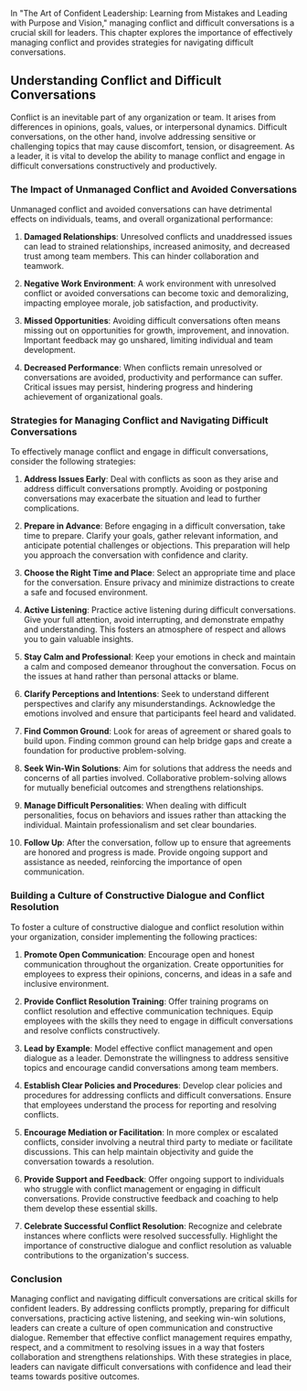 
In "The Art of Confident Leadership: Learning from Mistakes and Leading with Purpose and Vision," managing conflict and difficult conversations is a crucial skill for leaders. This chapter explores the importance of effectively managing conflict and provides strategies for navigating difficult conversations.

**Understanding Conflict and Difficult Conversations**
------------------------------------------------------

Conflict is an inevitable part of any organization or team. It arises from differences in opinions, goals, values, or interpersonal dynamics. Difficult conversations, on the other hand, involve addressing sensitive or challenging topics that may cause discomfort, tension, or disagreement. As a leader, it is vital to develop the ability to manage conflict and engage in difficult conversations constructively and productively.

### **The Impact of Unmanaged Conflict and Avoided Conversations**

Unmanaged conflict and avoided conversations can have detrimental effects on individuals, teams, and overall organizational performance:

1. **Damaged Relationships**: Unresolved conflicts and unaddressed issues can lead to strained relationships, increased animosity, and decreased trust among team members. This can hinder collaboration and teamwork.

2. **Negative Work Environment**: A work environment with unresolved conflict or avoided conversations can become toxic and demoralizing, impacting employee morale, job satisfaction, and productivity.

3. **Missed Opportunities**: Avoiding difficult conversations often means missing out on opportunities for growth, improvement, and innovation. Important feedback may go unshared, limiting individual and team development.

4. **Decreased Performance**: When conflicts remain unresolved or conversations are avoided, productivity and performance can suffer. Critical issues may persist, hindering progress and hindering achievement of organizational goals.

### **Strategies for Managing Conflict and Navigating Difficult Conversations**

To effectively manage conflict and engage in difficult conversations, consider the following strategies:

1. **Address Issues Early**: Deal with conflicts as soon as they arise and address difficult conversations promptly. Avoiding or postponing conversations may exacerbate the situation and lead to further complications.

2. **Prepare in Advance**: Before engaging in a difficult conversation, take time to prepare. Clarify your goals, gather relevant information, and anticipate potential challenges or objections. This preparation will help you approach the conversation with confidence and clarity.

3. **Choose the Right Time and Place**: Select an appropriate time and place for the conversation. Ensure privacy and minimize distractions to create a safe and focused environment.

4. **Active Listening**: Practice active listening during difficult conversations. Give your full attention, avoid interrupting, and demonstrate empathy and understanding. This fosters an atmosphere of respect and allows you to gain valuable insights.

5. **Stay Calm and Professional**: Keep your emotions in check and maintain a calm and composed demeanor throughout the conversation. Focus on the issues at hand rather than personal attacks or blame.

6. **Clarify Perceptions and Intentions**: Seek to understand different perspectives and clarify any misunderstandings. Acknowledge the emotions involved and ensure that participants feel heard and validated.

7. **Find Common Ground**: Look for areas of agreement or shared goals to build upon. Finding common ground can help bridge gaps and create a foundation for productive problem-solving.

8. **Seek Win-Win Solutions**: Aim for solutions that address the needs and concerns of all parties involved. Collaborative problem-solving allows for mutually beneficial outcomes and strengthens relationships.

9. **Manage Difficult Personalities**: When dealing with difficult personalities, focus on behaviors and issues rather than attacking the individual. Maintain professionalism and set clear boundaries.

10. **Follow Up**: After the conversation, follow up to ensure that agreements are honored and progress is made. Provide ongoing support and assistance as needed, reinforcing the importance of open communication.

### **Building a Culture of Constructive Dialogue and Conflict Resolution**

To foster a culture of constructive dialogue and conflict resolution within your organization, consider implementing the following practices:

1. **Promote Open Communication**: Encourage open and honest communication throughout the organization. Create opportunities for employees to express their opinions, concerns, and ideas in a safe and inclusive environment.

2. **Provide Conflict Resolution Training**: Offer training programs on conflict resolution and effective communication techniques. Equip employees with the skills they need to engage in difficult conversations and resolve conflicts constructively.

3. **Lead by Example**: Model effective conflict management and open dialogue as a leader. Demonstrate the willingness to address sensitive topics and encourage candid conversations among team members.

4. **Establish Clear Policies and Procedures**: Develop clear policies and procedures for addressing conflicts and difficult conversations. Ensure that employees understand the process for reporting and resolving conflicts.

5. **Encourage Mediation or Facilitation**: In more complex or escalated conflicts, consider involving a neutral third party to mediate or facilitate discussions. This can help maintain objectivity and guide the conversation towards a resolution.

6. **Provide Support and Feedback**: Offer ongoing support to individuals who struggle with conflict management or engaging in difficult conversations. Provide constructive feedback and coaching to help them develop these essential skills.

7. **Celebrate Successful Conflict Resolution**: Recognize and celebrate instances where conflicts were resolved successfully. Highlight the importance of constructive dialogue and conflict resolution as valuable contributions to the organization's success.

### **Conclusion**

Managing conflict and navigating difficult conversations are critical skills for confident leaders. By addressing conflicts promptly, preparing for difficult conversations, practicing active listening, and seeking win-win solutions, leaders can create a culture of open communication and constructive dialogue. Remember that effective conflict management requires empathy, respect, and a commitment to resolving issues in a way that fosters collaboration and strengthens relationships. With these strategies in place, leaders can navigate difficult conversations with confidence and lead their teams towards positive outcomes.
